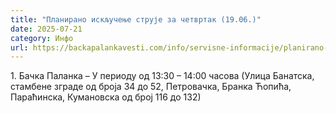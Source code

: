 ```yaml
---
title: "Планирано искључење струје за четвртак (19.06.)"
date: 2025-07-21
category: Инфо
url: https://backapalankavesti.com/info/servisne-informacije/planirano-iskljucenje-struje-za-cetvrtak-19-06/
---
```


1. Бачка Паланка – У периоду од 13:30 – 14:00 часова
(Улица Банатска, стамбене зграде од броја 34 до 52, Петровачка, Бранка Ћопића, Параћинска, Кумановска од број 116 до 132)
